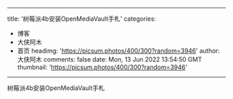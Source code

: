 
---
title: '树莓派4b安装OpenMediaVault手札'
categories: 
 - 博客
 - 大侠阿木
 - 首页
headimg: 'https://picsum.photos/400/300?random=3946'
author: 大侠阿木
comments: false
date: Mon, 13 Jun 2022 13:54:50 GMT
thumbnail: 'https://picsum.photos/400/300?random=3946'
---

<div>   
树莓派4b安装OpenMediaVault手札  
</div>
            